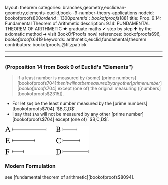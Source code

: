 layout: theorem
categories: branches,geometry,euclidean-geometry,elements-euclid,book--9-number-theory-applications
nodeid: bookofproofs$800
orderid: 1300
parentid: bookofproofs$1881
title: Prop. 9.14: Fundamental Theorem of Arithmetic
description: 9.14: FUNDAMENTAL THEOREM OF ARITHMETIC &#9733; graduate maths &#10004; step by step &#10010; by the axiomatic method &#10140; visit BookOfProofs now!
references: bookofproofs$696,bookofproofs$6419
keywords: arithmetic,euclid,fundamental,theorem
contributors: bookofproofs,@fitzpatrick

---


---

### (Proposition 14 from Book 9 of Euclid's “Elements”)

> If a least number is measured by (some) [prime numbers][bookofproofs$704] then it will not be measured by any other [prime number][bookofproofs$704] except (one of) the original measuring ([numbers][bookofproofs$2315]).
* For let `$A$` be the least number measured by the [prime numbers][bookofproofs$704] `$B$`, `$C$`, `$D$`.
* I say that `$A$` will not be measured by any other [prime number][bookofproofs$704] except (one of) `$B$`, `$C$`, `$D$`.

![fig14e](https://github.com/bookofproofs/bookofproofs.github.io/blob/main/_sources/_assets/images/euclid/Book09/fig14e.png?raw=true)


### Modern Formulation

see [fundamental theorem of arithmetic][bookofproofs$8094].